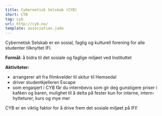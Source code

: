 ```yaml
---
title: Cybernetisk Selskab (CYB)
short: CYB
tag: cyb
url: http://cyb.no/
template: association.jade
---
```


Cybernetisk Selskab er en sosial, faglig og kulturell forening for alle studenter tilknyttet IFI.

**Formål:** å bidra til det sosiale og faglige miljøet ved Instituttet

**Aktiviteter:**
* arrangerer alt fra filmkvelder til skitur til Hemsedal
* driver studentkjelleren Escape
* som engasjert i CYB får du internbevis som gir deg gunstigere priser i kaféen og baren, mulighet til å delta på fester kun for interne, intern-hytteturer, kurs og mye mer

CYB er en viktig faktor for å drive frem det sosiale miljøet på IFI!